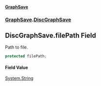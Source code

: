 #### [GraphSave](./index.md 'index')
### [GraphSave](./GraphSave.md 'GraphSave').[DiscGraphSave](./GraphSave-DiscGraphSave.md 'GraphSave.DiscGraphSave')
## DiscGraphSave.filePath Field
Path to file.  
```csharp
protected filePath;
```
#### Field Value
[System.String](https://docs.microsoft.com/en-us/dotnet/api/System.String 'System.String')  

